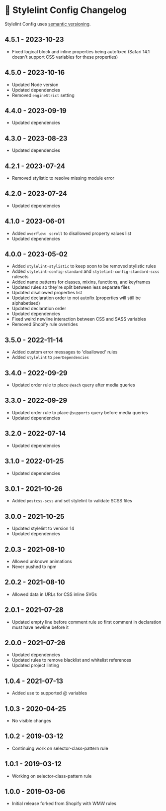 # 📅 Stylelint Config Changelog

Stylelint Config uses [semantic versioning](https://semver.org/).

## 4.5.1 - 2023-10-23

* Fixed logical block and inline properties being autofixed (Safari 14.1 doesn't support CSS variables for these properties)

## 4.5.0 - 2023-10-16

* Updated Node version
* Updated dependencies
* Removed `engineStrict` setting

## 4.4.0 - 2023-09-19

* Updated dependencies

## 4.3.0 - 2023-08-23

* Updated dependencies

## 4.2.1 - 2023-07-24

* Removed stylistic to resolve missing module error

## 4.2.0 - 2023-07-24

* Updated dependencies

## 4.1.0 - 2023-06-01

* Added `overflow: scroll` to disallowed property values list
* Updated dependencies

## 4.0.0 - 2023-05-02

* Added `stylelint-stylistic` to keep soon to be removed stylistic rules
* Added `stylelint-config-standard` and `stylelint-config-standard-scss` rulesets
* Added name patterns for classes, mixins, functions, and keyframes
* Updated rules so they're split between less separate files
* Updated disallowed properties list
* Updated declaration order to not autofix (properties will still be alphabetised)
* Updated declaration order
* Updated dependencies
* Fixed weird newline interaction between CSS and SASS variables
* Removed Shopify rule overrides

## 3.5.0 - 2022-11-14

* Added custom error messages to 'disallowed' rules
* Added `stylelint` to `peerDependencies`

## 3.4.0 - 2022-09-29

* Updated order rule to place `@each` query after media queries

## 3.3.0 - 2022-09-29

* Updated order rule to place `@supports` query before media queries
* Updated dependencies

## 3.2.0 - 2022-07-14

* Updated dependencies

## 3.1.0 - 2022-01-25

* Updated dependencies

## 3.0.1 - 2021-10-26

* Added `postcss-scss` and set stylelint to validate SCSS files

## 3.0.0 - 2021-10-25

* Updated stylelint to version 14
* Updated dependencies

## 2.0.3 - 2021-08-10

* Allowed unknown animations
* Never pushed to npm

## 2.0.2 - 2021-08-10

* Allowed data in URLs for CSS inline SVGs

## 2.0.1 - 2021-07-28

* Updated empty line before comment rule so first comment in declaration must have newline before it

## 2.0.0 - 2021-07-26

* Updated dependencies
* Updated rules to remove blacklist and whitelist references
* Updated project linting

## 1.0.4 - 2021-07-13

* Added use to supported @ variables

## 1.0.3 - 2020-04-25

* No visible changes

## 1.0.2 - 2019-03-12

* Continuing work on selector-class-pattern rule

## 1.0.1 - 2019-03-12

* Working on selector-class-pattern rule

## 1.0.0 - 2019-03-06

* Initial release forked from Shopify with WMW rules

